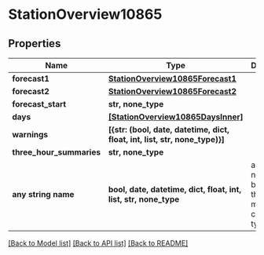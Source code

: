 # StationOverview10865


## Properties
Name | Type | Description | Notes
------------ | ------------- | ------------- | -------------
**forecast1** | [**StationOverview10865Forecast1**](StationOverview10865Forecast1.md) |  | [optional] 
**forecast2** | [**StationOverview10865Forecast2**](StationOverview10865Forecast2.md) |  | [optional] 
**forecast_start** | **str, none_type** |  | [optional] 
**days** | [**[StationOverview10865DaysInner]**](StationOverview10865DaysInner.md) |  | [optional] 
**warnings** | **[{str: (bool, date, datetime, dict, float, int, list, str, none_type)}]** |  | [optional] 
**three_hour_summaries** | **str, none_type** |  | [optional] 
**any string name** | **bool, date, datetime, dict, float, int, list, str, none_type** | any string name can be used but the value must be the correct type | [optional]

[[Back to Model list]](../README.md#documentation-for-models) [[Back to API list]](../README.md#documentation-for-api-endpoints) [[Back to README]](../README.md)


